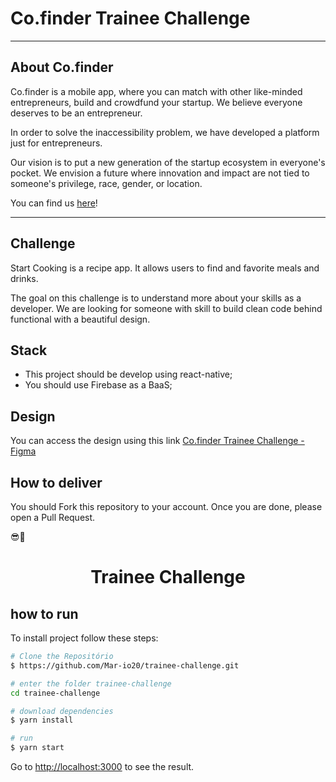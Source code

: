 # Co.finder Trainee Challenge

---
## About Co.finder
Co.finder is a mobile app, where you can match with other like-minded entrepreneurs, build and crowdfund your startup. We believe everyone deserves to be an entrepreneur. 

In order to solve the inaccessibility problem, we have developed a platform just for entrepreneurs.

Our vision is to put a new generation of the startup ecosystem in everyone's pocket. We envision a future where innovation and impact are not tied to someone's privilege, race, gender, or location.

You can find us [here](https://www.cofinderapp.com/)!

---

## Challenge
Start Cooking is a recipe app. It allows users to find and favorite meals and drinks.

The goal on this challenge is to understand more about your skills as a developer.
We are looking for someone with skill to build clean code behind functional with a beautiful design.

## Stack
* This project should be develop using react-native;
* You should use Firebase as a BaaS;

## Design
You can access the design using this link [Co.finder Trainee Challenge - Figma](https://www.figma.com/file/ZOC3mcr9YPbYpdYQv55K6c/Co.finder---Trainee-Challenge?node-id=0%3A1)

## How to deliver
You should Fork this repository to your account.
Once you are done, please open a Pull Request.

😎🚀
<h1 align="center">Trainee Challenge
</h1>

## how to run

To install project follow these steps:

```bash
# Clone the Repositório
$ https://github.com/Mar-io20/trainee-challenge.git
```

```bash
# enter the folder trainee-challenge
cd trainee-challenge
```

```bash
# download dependencies
$ yarn install
```

```bash
# run
$ yarn start
```

Go to <http://localhost:3000> to see the result.
